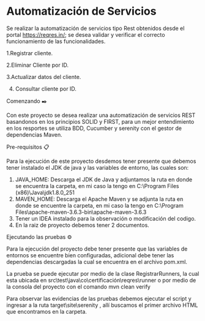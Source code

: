 # Automatización de Servicios

Se realizar la automatización de servicios tipo Rest obtenidos desde el portal https://reqres.in/; se desea validar y verificar el correcto funcionamiento de las funcionalidades.
 
 1.Registrar cliente.
 
 2.Eliminar Cliente por ID.
 
 3.Actualizar datos del cliente.
 
 4. Consultar cliente por ID.

Comenzando ✒️

Con este proyecto se desea  realizar una automatización de servicios REST basandonos  en los principios SOLID y FIRST, para un mejor entendimiento en los resportes se utiliza BDD, Cucumber y serenity con  el gestor de dependencias Maven.

Pre-requisitos 📋

Para la ejecución de este proyecto desdemos tener presente que debemos tener instalado el JDK de java y las variables de entorno, las cuales son:

 1. JAVA_HOME: Descarga el JDK de Java y adjuntamos la ruta en donde se encuentra la carpeta, en mi caso la tengo en C:\Program Files (x86)\Java\jdk1.8.0_251
 2. MAVEN_HOME: Descarga el Apache Maven y se adjunta la ruta en donde se encuentre la carpeta, en mi caso la tengo en C:\Program Files\apache-maven-3.6.3-bin\apache-maven-3.6.3
 3. Tener un IDEA instalado para la observación o modificación del codigo.
 4. En la raiz de proyecto debemos tener 2 documentos.

Ejecutando las pruebas ⚙️

Para la ejecución del proyecto debe tener presente que las variables de entornos se encuentre bien configuradas, adicional debe tener las dependencias descargadas la cual se encuentra en el archivo  pom.xml.

La prueba se puede ejecutar por medio de la clase RegistrarRunners, la cual esta ubicada en src\test\java\co\certificación\reqres\runner o por medio de la consola del proyecto con el comando mvn clean verify

Para observar las evidencias de las pruebas debemos ejecutar el script y ingresar a la ruta target\site\serenity , allí buscamos el primer archivo HTML que encontramos en la carpeta.


